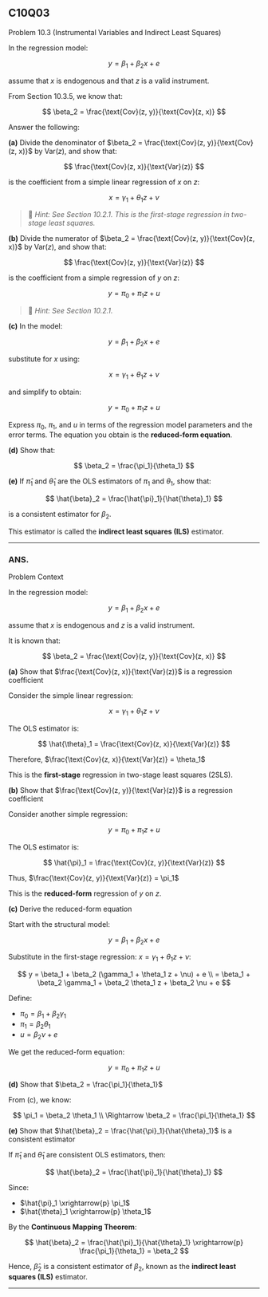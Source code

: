 ## C10Q03

Problem 10.3 (Instrumental Variables and Indirect Least Squares)

In the regression model:

$$
y = \beta_1 + \beta_2 x + e
$$

assume that $x$ is endogenous and that $z$ is a valid instrument.

From Section 10.3.5, we know that:

$$
\beta_2 = \frac{\text{Cov}(z, y)}{\text{Cov}(z, x)}
$$

Answer the following:

**(a)**
Divide the denominator of $\beta_2 = \frac{\text{Cov}(z, y)}{\text{Cov}(z, x)}$ by $\text{Var}(z)$, and show that:

$$
\frac{\text{Cov}(z, x)}{\text{Var}(z)}
$$

is the coefficient from a simple linear regression of $x$ on $z$:

$$
x = \gamma_1 + \theta_1 z + \nu
$$

> 🔎 *Hint: See Section 10.2.1. This is the first-stage regression in two-stage least squares.*


**(b)**
Divide the numerator of $\beta_2 = \frac{\text{Cov}(z, y)}{\text{Cov}(z, x)}$ by $\text{Var}(z)$, and show that:

$$
\frac{\text{Cov}(z, y)}{\text{Var}(z)}
$$

is the coefficient from a simple regression of $y$ on $z$:

$$
y = \pi_0 + \pi_1 z + u
$$

> 🔎 *Hint: See Section 10.2.1.*


**(c)**
In the model:

$$
y = \beta_1 + \beta_2 x + e
$$

substitute for $x$ using:

$$
x = \gamma_1 + \theta_1 z + \nu
$$

and simplify to obtain:

$$
y = \pi_0 + \pi_1 z + u
$$

Express $\pi_0$, $\pi_1$, and $u$ in terms of the regression model parameters and the error terms. The equation you obtain is the **reduced-form equation**.


**(d)**
Show that:

$$
\beta_2 = \frac{\pi_1}{\theta_1}
$$


**(e)**
If $\hat{\pi}_1$ and $\hat{\theta}_1$ are the OLS estimators of $\pi_1$ and $\theta_1$, show that:

$$
\hat{\beta}_2 = \frac{\hat{\pi}_1}{\hat{\theta}_1}
$$

is a consistent estimator for $\beta_2$.

This estimator is called the **indirect least squares (ILS)** estimator.


----

### ANS.

Problem Context

In the regression model:

$$
y = \beta_1 + \beta_2 x + e
$$

assume that $x$ is endogenous and $z$ is a valid instrument.

It is known that:

$$
\beta_2 = \frac{\text{Cov}(z, y)}{\text{Cov}(z, x)}
$$



**(a)** Show that $\frac{\text{Cov}(z, x)}{\text{Var}(z)}$ is a regression coefficient

Consider the simple linear regression:

$$
x = \gamma_1 + \theta_1 z + \nu
$$

The OLS estimator is:

$$
\hat{\theta}_1 = \frac{\text{Cov}(z, x)}{\text{Var}(z)}
$$

Therefore, $\frac{\text{Cov}(z, x)}{\text{Var}(z)} = \theta_1$

This is the **first-stage** regression in two-stage least squares (2SLS).



**(b)** Show that $\frac{\text{Cov}(z, y)}{\text{Var}(z)}$ is a regression coefficient

Consider another simple regression:

$$
y = \pi_0 + \pi_1 z + u
$$

The OLS estimator is:

$$
\hat{\pi}_1 = \frac{\text{Cov}(z, y)}{\text{Var}(z)}
$$

Thus, $\frac{\text{Cov}(z, y)}{\text{Var}(z)} = \pi_1$

This is the **reduced-form** regression of $y$ on $z$.



**(c)** Derive the reduced-form equation

Start with the structural model:

$$
y = \beta_1 + \beta_2 x + e
$$

Substitute in the first-stage regression: $x = \gamma_1 + \theta_1 z + \nu$:

$$
y = \beta_1 + \beta_2 (\gamma_1 + \theta_1 z + \nu) + e \\
= \beta_1 + \beta_2 \gamma_1 + \beta_2 \theta_1 z + \beta_2 \nu + e
$$

Define:

- $\pi_0 = \beta_1 + \beta_2 \gamma_1$
- $\pi_1 = \beta_2 \theta_1$
- $u = \beta_2 \nu + e$

We get the reduced-form equation:

$$
y = \pi_0 + \pi_1 z + u
$$



**(d)** Show that $\beta_2 = \frac{\pi_1}{\theta_1}$

From (c), we know:

$$
\pi_1 = \beta_2 \theta_1 \\
\Rightarrow \beta_2 = \frac{\pi_1}{\theta_1}
$$



**(e)** Show that $\hat{\beta}_2 = \frac{\hat{\pi}_1}{\hat{\theta}_1}$ is a consistent estimator

If $\hat{\pi}_1$ and $\hat{\theta}_1$ are consistent OLS estimators, then:

$$
\hat{\beta}_2 = \frac{\hat{\pi}_1}{\hat{\theta}_1}
$$

Since:

- $\hat{\pi}_1 \xrightarrow{p} \pi_1$
- $\hat{\theta}_1 \xrightarrow{p} \theta_1$

By the **Continuous Mapping Theorem**:

$$
\hat{\beta}_2 = \frac{\hat{\pi}_1}{\hat{\theta}_1} \xrightarrow{p} \frac{\pi_1}{\theta_1} = \beta_2
$$

Hence, $\hat{\beta}_2$ is a consistent estimator of $\beta_2$, known as the **indirect least squares (ILS)** estimator.

---







